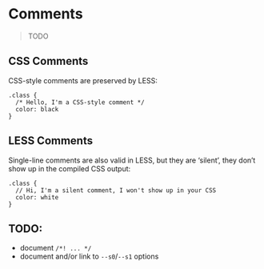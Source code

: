 <a id="comments" class="section_anchor"></a>

# Comments
> TODO

## CSS Comments

CSS-style comments are preserved by LESS:
```less
.class {
  /* Hello, I'm a CSS-style comment */
  color: black
}
```

## LESS Comments

Single-line comments are also valid in LESS, but they are ‘silent’, they don’t show up in the compiled CSS output:
```less
.class {
  // Hi, I'm a silent comment, I won't show up in your CSS
  color: white
}
```

## TODO:
* document `/*! ... */`
* document and/or link to `--s0`/`--s1` options